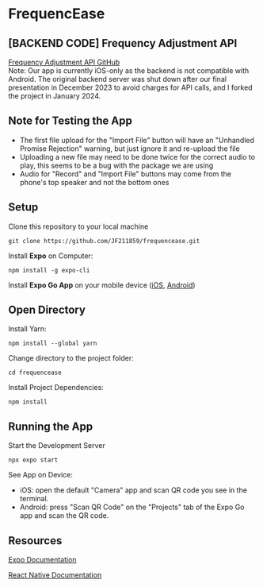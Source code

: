 # FrequencEase

## [BACKEND CODE] Frequency Adjustment API
[Frequency Adjustment API GitHub](https://github.com/JF211859/frequenceaseapi)  
Note: Our app is currently iOS-only as the backend is not compatible with Android. The original backend server was shut down after our final presentation in December 2023 to avoid charges for API calls, and I forked the project in January 2024.

## Note for Testing the App
* The first file upload for the "Import File" button will have an "Unhandled Promise Rejection" warning, but just ignore it and re-upload the file
* Uploading a new file may need to be done twice for the correct audio to play, this seems to be a bug with the package we are using
* Audio for "Record" and "Import File" buttons may come from the phone's top speaker and not the bottom ones

## Setup
Clone this repository to your local machine

	git clone https://github.com/JF211859/frequencease.git

Install **Expo** on Computer: 
	
 	npm install -g expo-cli

Install **Expo Go App** on your mobile device ([iOS](https://apps.apple.com/us/app/expo-go/id982107779), [Android](https://play.google.com/store/apps/details?id=host.exp.exponent&hl=en&gl=US&pli=1))

## Open Directory
Install Yarn: 

	npm install --global yarn

Change directory to the project folder:
	
 	cd frequencease

Install Project Dependencies:

	npm install

## Running the App
Start the Development Server 
	
 	npx expo start



See App on Device:

* iOS: open the default "Camera" app and scan QR code you see in the terminal.
* Android: press "Scan QR Code" on the "Projects" tab of the Expo Go app and scan the QR code.

## Resources
[Expo Documentation](https://docs.expo.dev/index.html)


[React Native Documentation](https://reactnative.dev/docs/getting-started)
